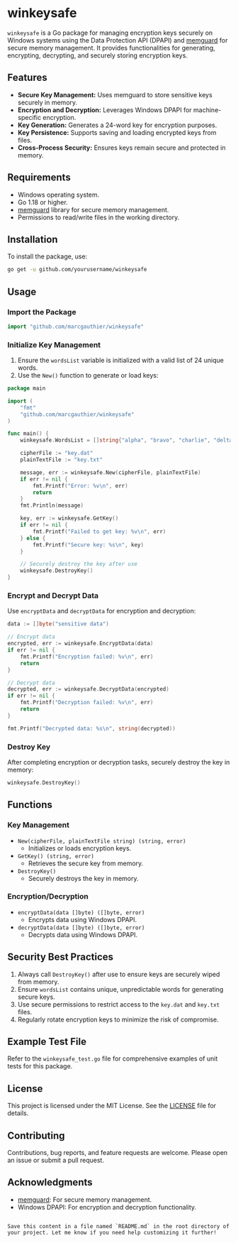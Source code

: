 
# winkeysafe

`winkeysafe` is a Go package for managing encryption keys securely on Windows systems using the Data Protection API (DPAPI) and [memguard](https://github.com/awnumar/memguard) for secure memory management. It provides functionalities for generating, encrypting, decrypting, and securely storing encryption keys.

## Features

- **Secure Key Management:** Uses memguard to store sensitive keys securely in memory.
- **Encryption and Decryption:** Leverages Windows DPAPI for machine-specific encryption.
- **Key Generation:** Generates a 24-word key for encryption purposes.
- **Key Persistence:** Supports saving and loading encrypted keys from files.
- **Cross-Process Security:** Ensures keys remain secure and protected in memory.

## Requirements

- Windows operating system.
- Go 1.18 or higher.
- [memguard](https://github.com/awnumar/memguard) library for secure memory management.
- Permissions to read/write files in the working directory.

## Installation

To install the package, use:

```bash
go get -u github.com/yourusername/winkeysafe
```

## Usage

### Import the Package

```go
import "github.com/marcgauthier/winkeysafe"
```

### Initialize Key Management

1. Ensure the `wordsList` variable is initialized with a valid list of 24 unique words.
2. Use the `New()` function to generate or load keys:

```go
package main

import (
	"fmt"
	"github.com/marcgauthier/winkeysafe"
)

func main() {
	winkeysafe.WordsList = []string{"alpha", "bravo", "charlie", "delta", /*... other words ...*/}

	cipherFile := "key.dat"
	plainTextFile := "key.txt"

	message, err := winkeysafe.New(cipherFile, plainTextFile)
	if err != nil {
		fmt.Printf("Error: %v\n", err)
		return
	}
	fmt.Println(message)

	key, err := winkeysafe.GetKey()
	if err != nil {
		fmt.Printf("Failed to get key: %v\n", err)
	} else {
		fmt.Printf("Secure key: %s\n", key)
	}

	// Securely destroy the key after use
	winkeysafe.DestroyKey()
}
```

### Encrypt and Decrypt Data

Use `encryptData` and `decryptData` for encryption and decryption:

```go
data := []byte("sensitive data")

// Encrypt data
encrypted, err := winkeysafe.EncryptData(data)
if err != nil {
	fmt.Printf("Encryption failed: %v\n", err)
	return
}

// Decrypt data
decrypted, err := winkeysafe.DecryptData(encrypted)
if err != nil {
	fmt.Printf("Decryption failed: %v\n", err)
	return
}

fmt.Printf("Decrypted data: %s\n", string(decrypted))
```

### Destroy Key

After completing encryption or decryption tasks, securely destroy the key in memory:

```go
winkeysafe.DestroyKey()
```

## Functions

### Key Management

- `New(cipherFile, plainTextFile string) (string, error)`
  - Initializes or loads encryption keys.
- `GetKey() (string, error)`
  - Retrieves the secure key from memory.
- `DestroyKey()`
  - Securely destroys the key in memory.

### Encryption/Decryption

- `encryptData(data []byte) ([]byte, error)`
  - Encrypts data using Windows DPAPI.
- `decryptData(data []byte) ([]byte, error)`
  - Decrypts data using Windows DPAPI.

## Security Best Practices

1. Always call `DestroyKey()` after use to ensure keys are securely wiped from memory.
2. Ensure `wordsList` contains unique, unpredictable words for generating secure keys.
3. Use secure permissions to restrict access to the `key.dat` and `key.txt` files.
4. Regularly rotate encryption keys to minimize the risk of compromise.

## Example Test File

Refer to the `winkeysafe_test.go` file for comprehensive examples of unit tests for this package.

## License

This project is licensed under the MIT License. See the [LICENSE](LICENSE) file for details.

## Contributing

Contributions, bug reports, and feature requests are welcome. Please open an issue or submit a pull request.

## Acknowledgments

- [memguard](https://github.com/awnumar/memguard): For secure memory management.
- Windows DPAPI: For encryption and decryption functionality.
```

Save this content in a file named `README.md` in the root directory of your project. Let me know if you need help customizing it further!

